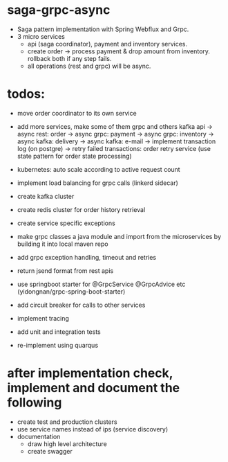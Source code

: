 # saga-grpc-async
- Saga pattern implementation with Spring Webflux and Grpc.
- 3 micro services
  - api (saga coordinator), payment and inventory services.
  - create order -> process payment & drop amount from inventory.
                    rollback both if any step fails.
  - all operations (rest and grpc) will be async.

# todos:
- move order coordinator to its own service
- add more services, make some of them grpc and others kafka
  api -> async rest: order -> async grpc: payment
                           -> async grpc: inventory
                           -> async kafka: delivery
                           -> async kafka: e-mail
                           -> implement transaction log (on postgre)
                           -> retry failed transactions: order retry service (use state pattern for order state processing)
    

- kubernetes: auto scale according to active request count
- implement load balancing for grpc calls (linkerd sidecar)
- create kafka cluster
- create redis cluster for order history retrieval
- create service specific exceptions
- make grpc classes a java module and import from the microservices by building it into local maven repo
- add grpc exception handling, timeout and retries
- return jsend format from rest apis
- use springboot starter for @GrpcService @GrpcAdvice etc (yidongnan/grpc-spring-boot-starter)
- add circuit breaker for calls to other services
- implement tracing
- add unit and integration tests
- re-implement using quarqus

# after implementation check, implement and document the following
- create test and production clusters
- use service names instead of ips (service discovery)
- documentation
  - draw high level architecture
  - create swagger
